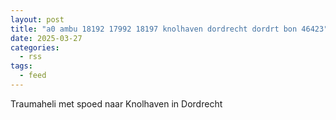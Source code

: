 ```yaml
---
layout: post
title: "a0 ambu 18192 17992 18197 knolhaven dordrecht dordrt bon 46423"
date: 2025-03-27
categories: 
  - rss
tags: 
  - feed
---
```


Traumaheli met spoed naar Knolhaven in Dordrecht
